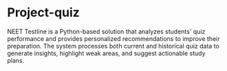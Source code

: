 # Project-quiz
NEET Testline is a Python-based solution that analyzes students' quiz performance and provides personalized recommendations to improve their preparation. The system processes both current and historical quiz data to generate insights, highlight weak areas, and suggest actionable study plans.
